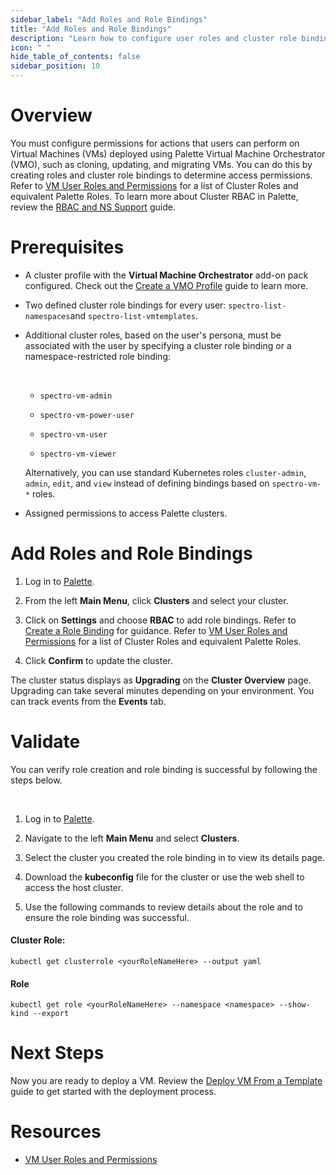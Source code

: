 ```yaml
---
sidebar_label: "Add Roles and Role Bindings"
title: "Add Roles and Role Bindings"
description: "Learn how to configure user roles and cluster role bindings for Virtual Machines managed by Palette Virtual Machine Orchestrator."
icon: " "
hide_table_of_contents: false
sidebar_position: 10
---
```







# Overview

You must configure permissions for actions that users can perform on Virtual Machines (VMs) deployed using Palette Virtual Machine Orchestrator (VMO), such as cloning, updating, and migrating VMs. You can do this by creating roles and cluster role bindings to determine access permissions. Refer to [VM User Roles and Permissions](/vm-management/vm-roles-permissions) for a list of Cluster Roles and equivalent Palette Roles. To learn more about Cluster RBAC in Palette, review the [RBAC and NS Support](/clusters/cluster-management/cluster-rbac) guide. 


# Prerequisites

- A cluster profile with the **Virtual Machine Orchestrator** add-on pack configured. Check out the [Create a VMO Profile](/vm-management/vm-packs-profiles/create-vmo-profile) guide to learn more.


- Two defined cluster role bindings for every user: ``spectro-list-namespaces``and ``spectro-list-vmtemplates``.


- Additional cluster roles, based on the user's persona, must be associated with the user by specifying a cluster role binding or a namespace-restricted role binding:

    <br />

    - ``spectro-vm-admin``

    - ``spectro-vm-power-user``

    - ``spectro-vm-user``

    - ``spectro-vm-viewer``

    Alternatively, you can use standard Kubernetes roles ``cluster-admin``, ``admin``, ``edit``, and ``view`` instead of defining bindings based on ``spectro-vm-*`` roles.


- Assigned permissions to access Palette clusters. 


# Add Roles and Role Bindings

1. Log in to [Palette](https://console.spectrocloud.com).


2. From the left **Main Menu**, click **Clusters** and select your cluster. 


3. Click on **Settings** and choose **RBAC** to add role bindings. Refer to [Create a Role Binding](/clusters/cluster-management/cluster-rbac#createrolebindings) for guidance. Refer to [VM User Roles and Permissions](/vm-management/vm-roles-permissions) for a list of Cluster Roles and equivalent Palette Roles.


4. Click **Confirm** to update the cluster.
	
The cluster status displays as **Upgrading** on the **Cluster Overview** page. Upgrading can take several minutes depending on your environment. You can track events from the **Events** tab.


# Validate

You can verify role creation and role binding is successful by following the steps below.

<br />


1. Log in to [Palette](https://console.spectrocloud.com).


2. Navigate to the left **Main Menu** and select **Clusters**.


3. Select the cluster you created the role binding in to view its details page.


4. Download the **kubeconfig** file for the cluster or use the web shell to access the host cluster.


5. Use the following commands to review details about the role and to ensure the role binding was successful.  


#### Cluster Role:

```shell
kubectl get clusterrole <yourRoleNameHere> --output yaml
```


#### Role

```shell
kubectl get role <yourRoleNameHere> --namespace <namespace> --show-kind --export
```


# Next Steps

Now you are ready to deploy a VM. Review the [Deploy VM From a Template](/vm-management/create-manage-vm/standard-vm-operations/deploy-vm-from-template) guide to get started with the deployment process.
	

# Resources

- [VM User Roles and Permissions](/vm-management/vm-roles-permissions)
